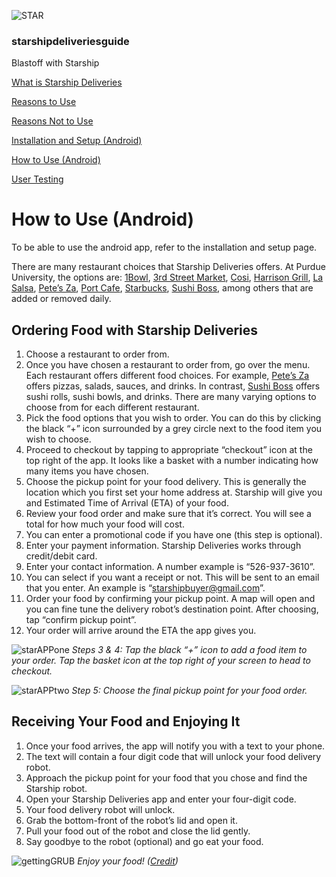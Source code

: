 ![STAR](https://starshipdeliveriesguide.files.wordpress.com/2019/10/cropped-starshiplogo.jpg)

### **starshipdeliveriesguide**

Blastoff with Starship

[What is Starship Deliveries](index.md)

[Reasons to Use](why.md)

[Reasons Not to Use](whynot.md)

[Installation and Setup (Android)](setup.md)

[How to Use (Android)](how.md)

[User Testing](usertesting.md)

# How to Use (Android)

To be able to use the android app, refer to the installation and setup page.

There are many restaurant choices that Starship Deliveries offers. At Purdue University, the options are: [1Bowl](https://dining.purdue.edu/ResidentialDining/locations/1bowl-at-meredith.html), [3rd Street Market](https://dining.purdue.edu/campusdining/Markets/thirdstreetmarket.html), [Cosi](https://dining.purdue.edu/campusdining/Restaurants/cosi.html), [Harrison Grill](https://dining.purdue.edu/campusdining/Restaurants/harrisongrill.html), [La Salsa](https://dining.purdue.edu/campusdining/Restaurants/lasalsa.html), [Pete’s Za](https://dining.purdue.edu/ResidentialDining/locations/petes_za-Meredith.html), [Port Cafe](https://dining.purdue.edu/CampusDining/Cafes/port.html), [Starbucks](https://dining.purdue.edu/CampusDining/Cafes/starbucks.html), [Sushi Boss](https://dining.purdue.edu/CampusDining/Restaurants/sushi-boss.html), among others that are added or removed daily.

## Ordering Food with Starship Deliveries

1. Choose a restaurant to order from.
2. Once you have chosen a restaurant to order from, go over the menu. Each restaurant offers different food choices. For example, [Pete’s Za](https://dining.purdue.edu/ResidentialDining/locations/petes_za-Meredith.html) offers pizzas, salads, sauces, and drinks. In contrast, [Sushi Boss](https://dining.purdue.edu/CampusDining/Restaurants/sushi-boss.html) offers sushi rolls, sushi bowls, and drinks. There are many varying options to choose from for each different restaurant.
3. Pick the food options that you wish to order. You can do this by clicking the black “+” icon surrounded by a grey circle next to the food item you wish to choose.
4. Proceed to checkout by tapping to appropriate “checkout” icon at the top right of the app. It looks like a basket with a number indicating how many items you have chosen.
5. Choose the pickup point for your food delivery. This is generally the location which you first set your home address at. Starship will give you and Estimated Time of Arrival (ETA) of your food.
6. Review your food order and make sure that it’s correct. You will see a total for how much your food will cost.
7. You can enter a promotional code if you have one (this step is optional).
8. Enter your payment information. Starship Deliveries works through credit/debit card.
9. Enter your contact information. A number example is “526-937-3610”.
10. You can select if you want a receipt or not. This will be sent to an email that you enter. An example is “starshipbuyer@gmail.com”.
11. Order your food by confirming your pickup point. A map will open and you can fine tune the delivery robot’s destination point. After choosing, tap “confirm pickup point”.
12. Your order will arrive around the ETA the app gives you.

![starAPPone](https://starshipdeliveriesguide.files.wordpress.com/2019/10/screenshot_20191008-012347-e1575668121885.jpg)
*Steps 3 & 4: Tap the black “+” icon to add a food item to your order. Tap the basket icon at the top right of your screen to head to checkout.*

![starAPPtwo](https://starshipdeliveriesguide.files.wordpress.com/2019/10/screenshot_20191008-012443-e1570513542918.jpg)
*Step 5: Choose the final pickup point for your food order.*

## Receiving Your Food and Enjoying It

1. Once your food arrives, the app will notify you with a text to your phone.
2. The text will contain a four digit code that will unlock your food delivery robot.
3. Approach the pickup point for your food that you chose and find the Starship robot.
4. Open your Starship Deliveries app and enter your four-digit code.
5. Your food delivery robot will unlock.
6. Grab the bottom-front of the robot’s lid and open it.
7. Pull your food out of the robot and close the lid gently.
8. Say goodbye to the robot (optional) and go eat your food.

![gettingGRUB](https://starshipdeliveriesguide.files.wordpress.com/2019/12/star_pickup.jpg)
*Enjoy your food! ([Credit](https://newatlas.com/just-eat-starship-technologies-first-robot-food-delivery/46735/))*
